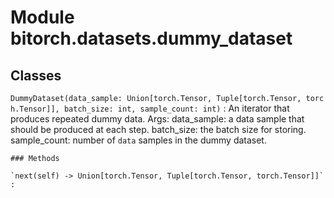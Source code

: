 Module bitorch.datasets.dummy_dataset
=====================================

Classes
-------

`DummyDataset(data_sample: Union[torch.Tensor, Tuple[torch.Tensor, torch.Tensor]], batch_size: int, sample_count: int)`
:   An iterator that produces repeated dummy data.
    Args:
        data_sample: a data sample that should be produced at each step.
        batch_size: the batch size for storing.
        sample_count: number of `data` samples in the dummy dataset.

    ### Methods

    `next(self) ‑> Union[torch.Tensor, Tuple[torch.Tensor, torch.Tensor]]`
    :
